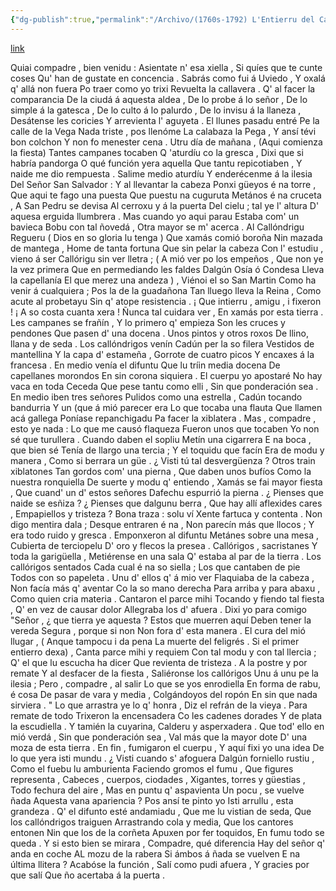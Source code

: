 ```yaml
---
{"dg-publish":true,"permalink":"/Archivo/(1760s-1792) L'Entierru del Callóndrigu Reguero/","tags":["#Siglo_18","central","Antonio_Balvidares_Argüelles","escrito","Sariego","poema"]}
---
```


[link](https://asturies.com/cavedaynava/entierru.txt)

 Quiai compadre , bien venidu :
Asientate n' esa xiella , 
Si quíes que te cunte coses 
Qu' han de gustate en concencia . 
Sabrás como fui á Uviedo ,
Y oxalá q' allá non fuera 
Po traer como yo trixi
Revuelta la callavera . 
Q' al facer la comparancia 
De la ciudá á aquesta aldea ,
De lo probe á lo señor ,
De lo simple á la gatesca ,
De lo culto á lo palurdo ,
De lo invisu á la llaneza ,
Desátense les coricies 
Y arrevienta l' aguyeta .
El llunes pasadu entré
Pe la calle de la Vega 
Nada triste , pos llenóme 
La calabaza la Pega ,
Y ansí tévi bon colchon 
Y non fo menester cena .
Utru día de mañana ,
(Aqui comienza la fiesta)
Tantes campanes tocaben
Q 'aturdíu co la gresca ,
Dixi que si habría pandorga 
O qué función yera aquella 
Que tantu repicotiaben , 
Y naide me dio rempuesta . 
Salime medio aturdíu 
Y enderécenme á la ilesia
Del Señor San Salvador :
Y al llevantar la cabeza
Ponxi güeyos é na torre ,
Que aqui te fago una puesta
Que puestu na cuguruta
Metános é na cruceta , 
A San Pedru se devisa 
Al cerroxu y á la puerta
Del cielu ; tal ye l' altura
D' aquesa erguida llumbrera . 
Mas cuando yo aqui parau 
Estaba com' un bavieca
Bobu con tal ñovedá ,
Otra mayor se m' acerca . 
Al Callóndrigu Regueru
( Dios en so gloria lu tenga )
Que xamás comió boroña 
Nin mazada de mantega , 
Home de tanta fortuna
Que sin pelar la cabeza
Con l' estudiu , vieno á ser
Callórigu sin ver lletra ;
( A mió ver po los empeños , 
Que non ye la vez primera
Que en permediando les faldes
Dalgún Osía ó Condesa
Lleva la capellanía
El que merez una andeza ) ,
Viénoi el so San Martin 
Como ha venir á cualquiera ;
Pos la de la guadañona
Tan lluego lleva la Reina ,
Como acute al probetayu
Sin q' atope resistencia . 
¡ Que intierru , amigu , i fixeron !
¡ A so costa cuanta xera !
Ñunca tal cuidara ver ,
En xamás por esta tierra . 
Les campanes se frañín , 
Y lo primero q' empieza 
Son les cruces y pendones 
Que pasen d' una docena . 
Unos pintos y otros roxos
De llino, llana y de seda . 
Los callóndrigos venín
Cadún per la so filera
Vestidos de mantellina
Y la capa d' estameña ,
Gorrote de cuatro picos
Y encaxes á la francesa .
En medio venía el difuntu
Que lu tríin media docena
De capellanes morondos
En sin corona siquiera .
El cuerpu yo apostaré
No hay vaca en toda Ceceda
Que pese tantu como elli ,
Sin que ponderación sea .
En medio iben tres señores
Pulidos como una estrella ,
Cadún tocando bandurria
Y un (que á mió parecer era 
Lo que tocaba una flauta 
Que llamen acá gallega 
Poníase repanchigadu
Pa facer la xiblatera .
Mas , compadre , esto ye nada :
Lo que me causó flaqueza
Fueron unos que tocaben 
Yo non sé que turullera .
Cuando daben el sopliu
Metín una cigarrera 
E na boca , que bien sé 
Tenía de llargo una tercia ;
Y el toquidu que facín
Era de modu y manera ,
Como si berrara un güe .
¿ Visti tú tal desvergüenza ?
Otros train xiblatones
Tan gordos com' una pierna ,
Que daben unos bufíos
Como la nuestra ronquiella
De suerte y modu q' entiendo , 
Xamás se fai mayor fiesta ,
Que cuand' un d' estos señores
Dafechu espurrió la pierna .
¿ Pienses que naide se esñiza ?
¿ Pienses que dalgunu berra ,
Que hay allí aflexides cares ,
Empapiellos y  tristeza ?
Bona traza : solu ví
Xente fartuca y contenta .
Non digo mentira dala ;
Desque entraren é na ,
Non parecín más que llocos ;
Y era todo ruido y gresca .
Emponxeron al difuntu
Metánes sobre una mesa ,
Cubierta de terciopelu
D' oro y flecos la presea .
Callórigos , sacristanes 
Y toda la garigüella , 
Metiérense en una sala 
Q' estaba al par de la tierra . 
Los callórigos sentados
Cada cual é na so siella ;
Los que cantaben de pie
Todos con so papeleta . 
Unu d' ellos q' á mio ver 
Flaquiaba de la cabeza ,
Non facía más q' aventar 
Co la so mano derecha 
Para arriba y para abaxu , 
Como quien cria materia .
Cantaron el parce mihi
Tocando y fiendo tal fiesta ,
Q' en vez de causar dolor
Allegraba los d' afuera .
Dixi yo para comigo 
"Señor , ¿ que tierra ye aquesta ?
Estos que muerren aquí
Deben tener la vereda 
Segura , porque si non
Non fora d' esta manera . 
El cura del mió llugar , 
( Anque tampocu i da pena
La muerte del feligrés . 
Si el primer entierro dexa) ,
Canta parce mihi y requiem
Con tal modu y con tal llercia ;
Q' el que lu escucha ha dicer 
Que revienta de tristeza .
 A la postre y por remate 
Y al desfacer de la fiesta , 
Saliéronse los callórigos 
Unu á unu pe la ilesia ;
Pero , compadre , al salir
Lo que se yos enrodiella 
En forma de rabu, é cosa
De pasar de vara y media ,
Colgándoyos del ropón 
En sin que nada sirviera . 
" Lo que arrastra ye lo q' honra , 
Diz el refrán de la vieya .
Para remate de todo 
Trixeron la encensadera 
Co les cadenes dorades 
Y de plata la escudiella .
Y tamién la cuyarina,
Calderu y asperxadera .
Que tod' ello en mió verdá ,
Sin que ponderación sea ,
Val más que la mayor dote
D' una moza de esta tierra .
En fin , fumigaron el cuerpu ,
Y aquí fixi yo una idea
De lo que yera isti mundu .
¿ Visti cuando s' afoguera 
Dalgún forniello rustiu ,
Como el fuebu lu amburienta
Faciendo gromos el fumu ,
Que figures representa ,
Cabeces , cuerpos, ciodades ,
Xigantes, torres y güestias ,
Todo fechura del aire ,
Mas en puntu q' aspavienta 
Un pocu , se vuelve ñada
Aquesta vana apariencia ?
Pos ansí te pinto yo 
Isti arrullu , esta grandeza . 
Q' el difunto esté andamiadu , 
Que me lu vistian de seda, 
Que los callóndrigos traiguen
Arrastrando cola y media, 
Que los cantores entonen 
Nin que los de la corñeta
Apuxen por fer toquidos, 
En fumu todo se queda .
Y si esto bien se mirara ,
Compadre, qué diferencia 
Hay del señor q' anda en coche
AL mozu de la rabera 
Si ámbos á ñada se vuelven
E na última llitera ?
  Acabóse la función ,
Salí como pudi afuera , 
Y gracies por que salí
Que ño acertaba á la puerta .